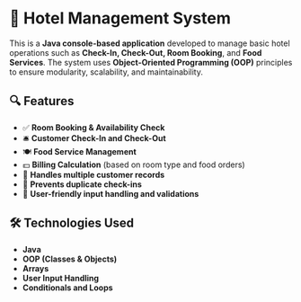# 🏨 Hotel Management System

This is a **Java console-based application** developed to manage basic hotel operations such as **Check-In, Check-Out, Room Booking**, and **Food Services**. The system uses **Object-Oriented Programming (OOP)** principles to ensure modularity, scalability, and maintainability.

## 🔍 Features

- ✅ **Room Booking & Availability Check**
- 🛎️ **Customer Check-In and Check-Out**
- 🍽️ **Food Service Management**
- 💵 **Billing Calculation** (based on room type and food orders)
- 🔁 **Handles multiple customer records**
- 🚫 **Prevents duplicate check-ins**
- 🎯 **User-friendly input handling and validations**

## 🛠️ Technologies Used

- **Java**
- **OOP (Classes & Objects)**
- **Arrays**
- **User Input Handling**
- **Conditionals and Loops**
